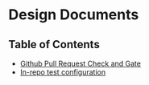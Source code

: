 # Design Documents

## Table of Contents

* [Github Pull Request Check and Gate](github-pr-check-gate.md)
* [In-repo test configuration](in-repo-test-config.md)
